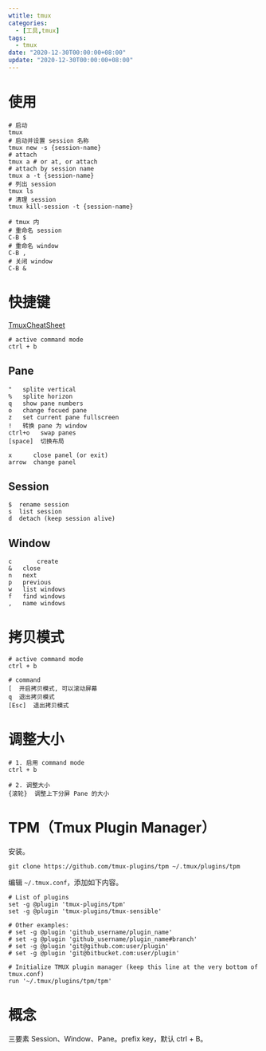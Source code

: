 ```yaml
---
wtitle: tmux
categories: 
  - [工具,tmux]
tags:
  - tmux
date: "2020-12-30T00:00:00+08:00"
update: "2020-12-30T00:00:00+08:00"
---
```


# 使用

```shell
# 启动
tmux 
# 启动并设置 session 名称
tmux new -s {session-name}
# attach
tmux a # or at, or attach
# attach by session name
tmux a -t {session-name}
# 列出 session 
tmux ls
# 清理 session
tmux kill-session -t {session-name}

# tmux 内
# 重命名 session
C-B $
# 重命名 window
C-B ,
# 关闭 window
C-B &
```

# 快捷键

[TmuxCheatSheet](https://tmuxcheatsheet.com/)

```shell
# active command mode
ctrl + b
```

## Pane

```shell
"   splite vertical
%   splite horizon
q   show pane numbers
o   change focued pane
z   set current pane fullscreen
!   转换 pane 为 window
ctrl+o   swap panes
[space]  切换布局

x      close panel (or exit)
arrow  change panel
```

## Session

```shell
$  rename session
s  list session
d  detach (keep session alive)
```

## Window

```shell
c		create
&   close
n   next 
p   previous 
w   list windows
f   find windows
,   name windows
```

# 拷贝模式

```shell
# active command mode
ctrl + b

# command
[  开启拷贝模式, 可以滚动屏幕
q  退出拷贝模式
[Esc]  退出拷贝模式
```

# 调整大小

```shell
# 1. 启用 command mode 
ctrl + b

# 2. 调整大小
{滚轮}  调整上下分屏 Pane 的大小
```

# TPM（Tmux Plugin Manager）

安装。

```
git clone https://github.com/tmux-plugins/tpm ~/.tmux/plugins/tpm
```

编辑 `~/.tmux.conf`，添加如下内容。

```shell
# List of plugins
set -g @plugin 'tmux-plugins/tpm'
set -g @plugin 'tmux-plugins/tmux-sensible'

# Other examples:
# set -g @plugin 'github_username/plugin_name'
# set -g @plugin 'github_username/plugin_name#branch'
# set -g @plugin 'git@github.com:user/plugin'
# set -g @plugin 'git@bitbucket.com:user/plugin'

# Initialize TMUX plugin manager (keep this line at the very bottom of tmux.conf)
run '~/.tmux/plugins/tpm/tpm'
```

# 概念

三要素 Session、Window、Pane。prefix key，默认 ctrl + B。
